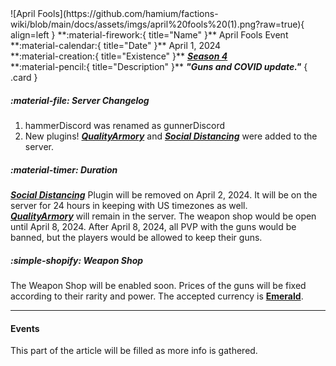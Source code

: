 <div class="grid" markdown>
![April Fools](https://github.com/hamium/factions-wiki/blob/main/docs/assets/imgs/april%20fools%20(1).png?raw=true){ align=left }
**:material-firework:{ title="Name" }** April Fools Event<br>
**:material-calendar:{ title="Date" }** April 1, 2024<br>
**:material-creation:{ title="Existence" }** <b><i><a href="../../seasons/s4">Season 4</a></i></b>  <br>
**:material-pencil:{ title="Description" }** <b><i>"Guns and COVID update."</i></b>  
{ .card }
</div>

##### :material-file: Server Changelog
1. hammerDiscord was renamed as gunnerDiscord
2. New plugins! [***QualityArmory***](https://www.spigotmc.org/resources/quality-armory.47561/) and [***Social Distancing***](https://www.spigotmc.org/resources/april-fools-social-distancing.76598/) were added to the server.

##### :material-timer: Duration
[***Social Distancing***](https://www.spigotmc.org/resources/april-fools-social-distancing.76598/) Plugin will be removed on April 2, 2024. It will be on the server for 24 hours in keeping with US timezones as well.<br>
[***QualityArmory***](https://www.spigotmc.org/resources/quality-armory.47561/) will remain in the server. The weapon shop would be open until April 8, 2024. After April 8, 2024, all PVP with the guns would be banned, but the players would be allowed to keep their guns.<br>

##### :simple-shopify: Weapon Shop
The Weapon Shop will be enabled soon. Prices of the guns will be fixed according to their rarity and power. The accepted currency is [**Emerald**](https://minecraft.wiki/w/Emerald).

---

#### Events
This part of the article will be filled as more info is gathered.

